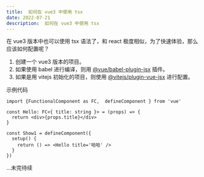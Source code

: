 ```yaml
---
title:  如何在 vue3 中使用 tsx
date: 2022-07-21
description:  如何在 vue3 中使用 tsx
---
```



在 vue3 版本中也可以使用 tsx 语法了，和 react 极度相似，为了快速体验，那么应该如何配置呢？

1. 创建一个 vue3 版本的项目。
2. 如果使用 babel 进行编译，则用 [@vue/babel-plugin-jsx](https://github.com/vuejs/babel-plugin-jsx#installation) 插件。
3. 如果是用 vitejs 初始化的项目，则使用 [@vitejs/plugin-vue-jsx](https://github.com/vitejs/vite/tree/main/packages/plugin-vue-jsx#readme) 进行配置。

示例代码

```tsx
import {FunctionalComponent as FC,  defineComponent } from 'vue'

const Hello: FC<{ title: string }> = (props) => {
  return <div>{props.title}</div>
}

const Show1 = defineComponent({
  setup() {
    return () => <Hello title='哈哈' />
  }
})
```

...未完待续